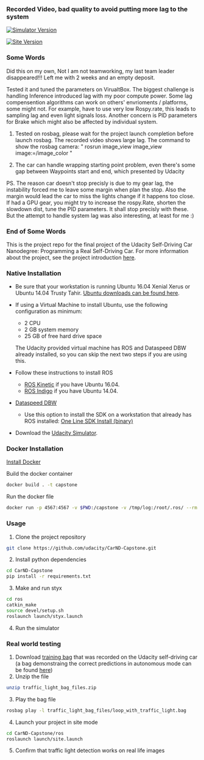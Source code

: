 ### Recorded Video, bad quality to avoid putting more lag to the system

[![Simulator Version](https://img.youtube.com/vi/5fF8uMRlYpU/0.jpg)](https://www.youtube.com/watch?v=5fF8uMRlYpU)

[![Site Version](https://img.youtube.com/vi/nYvcvkAD_l4/0.jpg)](https://www.youtube.com/watch?v=nYvcvkAD_l4)

### Some Words

Did this on my own, Not I am not teamworking, my last team leader disappeared!!! Left me with 2 weeks and an empty deposit.

Tested it and tuned the parameters on VirualtBox. The biggest challenge is handling Inference introduced lag with my poor compute power. Some lag compensention algorithms can work on others' envrioments / platforms, some might not. For example, have to use very low Rospy.rate, this leads to sampling lag and even light signals loss. Another concern is PID parameters for Brake which might also be affected by individual system.

1) Tested on rosbag, please wait for the project launch completion before launch rosbag. The recorded video shows large lag.  The command to show the rosbag camera: " rosrun image_view image_view image:=/image_color "

2) The car can handle wrapping starting point problem, even there's some gap between Waypoints start and end, which presented by Udacity

PS. The reason car doesn't stop precisly is due to my gear lag, the instability forced me to leave some margin when plan the stop.  Also the margin would lead the car to miss the lights change if it happens too close.  If had a GPU gear, you might try to increase the rospy.Rate, shorten the slowdown dist, tune the PID parameters. It shall stop precisly with these.  But the attempt to handle system lag was also interesting, at least for me :)

### End of Some Words


This is the project repo for the final project of the Udacity Self-Driving Car Nanodegree: Programming a Real Self-Driving Car. For more information about the project, see the project introduction [here](https://classroom.udacity.com/nanodegrees/nd013/parts/6047fe34-d93c-4f50-8336-b70ef10cb4b2/modules/e1a23b06-329a-4684-a717-ad476f0d8dff/lessons/462c933d-9f24-42d3-8bdc-a08a5fc866e4/concepts/5ab4b122-83e6-436d-850f-9f4d26627fd9).

### Native Installation

* Be sure that your workstation is running Ubuntu 16.04 Xenial Xerus or Ubuntu 14.04 Trusty Tahir. [Ubuntu downloads can be found here](https://www.ubuntu.com/download/desktop).
* If using a Virtual Machine to install Ubuntu, use the following configuration as minimum:
  * 2 CPU
  * 2 GB system memory
  * 25 GB of free hard drive space

  The Udacity provided virtual machine has ROS and Dataspeed DBW already installed, so you can skip the next two steps if you are using this.

* Follow these instructions to install ROS
  * [ROS Kinetic](http://wiki.ros.org/kinetic/Installation/Ubuntu) if you have Ubuntu 16.04.
  * [ROS Indigo](http://wiki.ros.org/indigo/Installation/Ubuntu) if you have Ubuntu 14.04.
* [Dataspeed DBW](https://bitbucket.org/DataspeedInc/dbw_mkz_ros)
  * Use this option to install the SDK on a workstation that already has ROS installed: [One Line SDK Install (binary)](https://bitbucket.org/DataspeedInc/dbw_mkz_ros/src/81e63fcc335d7b64139d7482017d6a97b405e250/ROS_SETUP.md?fileviewer=file-view-default)
* Download the [Udacity Simulator](https://github.com/udacity/CarND-Capstone/releases/tag/v1.2).

### Docker Installation
[Install Docker](https://docs.docker.com/engine/installation/)

Build the docker container
```bash
docker build . -t capstone
```

Run the docker file
```bash
docker run -p 4567:4567 -v $PWD:/capstone -v /tmp/log:/root/.ros/ --rm -it capstone
```

### Usage

1. Clone the project repository
```bash
git clone https://github.com/udacity/CarND-Capstone.git
```

2. Install python dependencies
```bash
cd CarND-Capstone
pip install -r requirements.txt
```
3. Make and run styx
```bash
cd ros
catkin_make
source devel/setup.sh
roslaunch launch/styx.launch
```
4. Run the simulator

### Real world testing
1. Download [training bag](https://drive.google.com/file/d/0B2_h37bMVw3iYkdJTlRSUlJIamM/view?usp=sharing) that was recorded on the Udacity self-driving car (a bag demonstraing the correct predictions in autonomous mode can be found [here](https://drive.google.com/open?id=0B2_h37bMVw3iT0ZEdlF4N01QbHc))
2. Unzip the file
```bash
unzip traffic_light_bag_files.zip
```
3. Play the bag file
```bash
rosbag play -l traffic_light_bag_files/loop_with_traffic_light.bag
```
4. Launch your project in site mode
```bash
cd CarND-Capstone/ros
roslaunch launch/site.launch
```
5. Confirm that traffic light detection works on real life images
